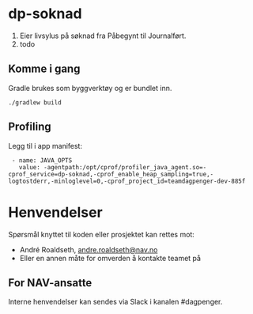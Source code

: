 # dp-soknad

1. Eier livsylus på søknad fra Påbegynt til Journalført.
2. todo

## Komme i gang

Gradle brukes som byggverktøy og er bundlet inn.

`./gradlew build`

## Profiling

Legg til i app manifest:

```
 - name: JAVA_OPTS
   value: -agentpath:/opt/cprof/profiler_java_agent.so=-cprof_service=dp-soknad,-cprof_enable_heap_sampling=true,-logtostderr,-minloglevel=0,-cprof_project_id=teamdagpenger-dev-885f
 ```

# Henvendelser

Spørsmål knyttet til koden eller prosjektet kan rettes mot:

* André Roaldseth, andre.roaldseth@nav.no
* Eller en annen måte for omverden å kontakte teamet på

## For NAV-ansatte

Interne henvendelser kan sendes via Slack i kanalen #dagpenger.
